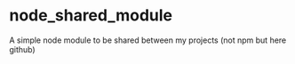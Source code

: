 # node_shared_module
A simple node module to be shared between my projects (not npm but here github)
